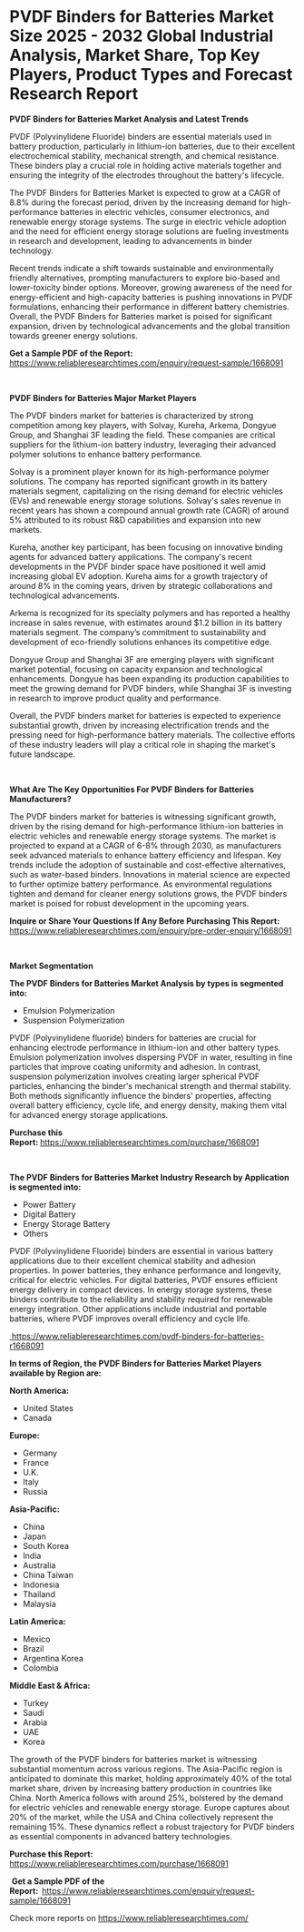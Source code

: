 <p><h1>PVDF Binders for Batteries Market Size 2025 - 2032 Global Industrial Analysis, Market Share, Top Key Players, Product Types and Forecast Research Report</h1></p><p><strong>PVDF Binders for Batteries Market Analysis and Latest Trends</strong></p>
<p><p>PVDF (Polyvinylidene Fluoride) binders are essential materials used in battery production, particularly in lithium-ion batteries, due to their excellent electrochemical stability, mechanical strength, and chemical resistance. These binders play a crucial role in holding active materials together and ensuring the integrity of the electrodes throughout the battery's lifecycle.</p><p>The PVDF Binders for Batteries Market is expected to grow at a CAGR of 8.8% during the forecast period, driven by the increasing demand for high-performance batteries in electric vehicles, consumer electronics, and renewable energy storage systems. The surge in electric vehicle adoption and the need for efficient energy storage solutions are fueling investments in research and development, leading to advancements in binder technology.</p><p>Recent trends indicate a shift towards sustainable and environmentally friendly alternatives, prompting manufacturers to explore bio-based and lower-toxicity binder options. Moreover, growing awareness of the need for energy-efficient and high-capacity batteries is pushing innovations in PVDF formulations, enhancing their performance in different battery chemistries. Overall, the PVDF Binders for Batteries market is poised for significant expansion, driven by technological advancements and the global transition towards greener energy solutions.</p></p>
<p><strong>Get a Sample PDF of the Report:&nbsp;</strong> <a href="https://www.reliableresearchtimes.com/enquiry/request-sample/1668091?utm_campaign=3311&utm_medium=2&utm_source=Github&utm_content=ia&utm_term=08032025&utm_id=pvdf-binders-for-batteries">https://www.reliableresearchtimes.com/enquiry/request-sample/1668091</a></p>
<p>&nbsp;</p>
<p><strong>PVDF Binders for Batteries Major Market Players</strong></p>
<p><p>The PVDF binders market for batteries is characterized by strong competition among key players, with Solvay, Kureha, Arkema, Dongyue Group, and Shanghai 3F leading the field. These companies are critical suppliers for the lithium-ion battery industry, leveraging their advanced polymer solutions to enhance battery performance.</p><p>Solvay is a prominent player known for its high-performance polymer solutions. The company has reported significant growth in its battery materials segment, capitalizing on the rising demand for electric vehicles (EVs) and renewable energy storage solutions. Solvay's sales revenue in recent years has shown a compound annual growth rate (CAGR) of around 5% attributed to its robust R&D capabilities and expansion into new markets.</p><p>Kureha, another key participant, has been focusing on innovative binding agents for advanced battery applications. The company's recent developments in the PVDF binder space have positioned it well amid increasing global EV adoption. Kureha aims for a growth trajectory of around 8% in the coming years, driven by strategic collaborations and technological advancements.</p><p>Arkema is recognized for its specialty polymers and has reported a healthy increase in sales revenue, with estimates around $1.2 billion in its battery materials segment. The company’s commitment to sustainability and development of eco-friendly solutions enhances its competitive edge.</p><p>Dongyue Group and Shanghai 3F are emerging players with significant market potential, focusing on capacity expansion and technological enhancements. Dongyue has been expanding its production capabilities to meet the growing demand for PVDF binders, while Shanghai 3F is investing in research to improve product quality and performance.</p><p>Overall, the PVDF binders market for batteries is expected to experience substantial growth, driven by increasing electrification trends and the pressing need for high-performance battery materials. The collective efforts of these industry leaders will play a critical role in shaping the market's future landscape.</p></p>
<p>&nbsp;</p>
<p><strong>What Are The Key Opportunities For PVDF Binders for Batteries Manufacturers?</strong></p>
<p><p>The PVDF binders market for batteries is witnessing significant growth, driven by the rising demand for high-performance lithium-ion batteries in electric vehicles and renewable energy storage systems. The market is projected to expand at a CAGR of 6-8% through 2030, as manufacturers seek advanced materials to enhance battery efficiency and lifespan. Key trends include the adoption of sustainable and cost-effective alternatives, such as water-based binders. Innovations in material science are expected to further optimize battery performance. As environmental regulations tighten and demand for cleaner energy solutions grows, the PVDF binders market is poised for robust development in the upcoming years.</p></p>
<p><strong>Inquire or Share Your Questions If Any Before Purchasing This Report:</strong> <a href="https://www.reliableresearchtimes.com/enquiry/pre-order-enquiry/1668091?utm_campaign=3311&utm_medium=2&utm_source=Github&utm_content=ia&utm_term=08032025&utm_id=pvdf-binders-for-batteries">https://www.reliableresearchtimes.com/enquiry/pre-order-enquiry/1668091</a></p>
<p>&nbsp;</p>
<p><strong>Market Segmentation</strong></p>
<p><strong>The PVDF Binders for Batteries Market Analysis by types is segmented into:</strong></p>
<p><ul><li>Emulsion Polymerization</li><li>Suspension Polymerization</li></ul></p>
<p><p>PVDF (Polyvinylidene fluoride) binders for batteries are crucial for enhancing electrode performance in lithium-ion and other battery types. Emulsion polymerization involves dispersing PVDF in water, resulting in fine particles that improve coating uniformity and adhesion. In contrast, suspension polymerization involves creating larger spherical PVDF particles, enhancing the binder's mechanical strength and thermal stability. Both methods significantly influence the binders' properties, affecting overall battery efficiency, cycle life, and energy density, making them vital for advanced energy storage applications.</p></p>
<p><strong>Purchase this Report:&nbsp;</strong><a href="https://www.reliableresearchtimes.com/purchase/1668091?utm_campaign=3311&utm_medium=2&utm_source=Github&utm_content=ia&utm_term=08032025&utm_id=pvdf-binders-for-batteries">https://www.reliableresearchtimes.com/purchase/1668091</a></p>
<p>&nbsp;</p>
<p><strong>The PVDF Binders for Batteries Market Industry Research by Application is segmented into:</strong></p>
<p><ul><li>Power Battery</li><li>Digital Battery</li><li>Energy Storage Battery</li><li>Others</li></ul></p>
<p><p>PVDF (Polyvinylidene Fluoride) binders are essential in various battery applications due to their excellent chemical stability and adhesion properties. In power batteries, they enhance performance and longevity, critical for electric vehicles. For digital batteries, PVDF ensures efficient energy delivery in compact devices. In energy storage systems, these binders contribute to the reliability and stability required for renewable energy integration. Other applications include industrial and portable batteries, where PVDF improves overall efficiency and cycle life.</p></p>
<p><a href="https://www.reliableresearchtimes.com/pvdf-binders-for-batteries-r1668091?utm_campaign=3311&utm_medium=2&utm_source=Github&utm_content=ia&utm_term=08032025&utm_id=pvdf-binders-for-batteries">&nbsp;https://www.reliableresearchtimes.com/pvdf-binders-for-batteries-r1668091</a></p>
<p><strong>In terms of Region, the PVDF Binders for Batteries Market Players available by Region are:</strong></p>
<p>
    <p> <strong> North America: </strong>
        <ul>
            <li>United States</li>
            <li>Canada</li>
        </ul>
        </p> 
    <p> <strong> Europe: </strong>
        <ul>
            <li>Germany</li>
            <li>France</li>
            <li>U.K.</li>
            <li>Italy</li>
            <li>Russia</li>
        </ul>
        </p> 
    <p> <strong> Asia-Pacific: </strong>
        <ul>
            <li>China</li>
            <li>Japan</li>
            <li>South Korea</li>
            <li>India</li>
            <li>Australia</li>
            <li>China Taiwan</li>
            <li>Indonesia</li>
            <li>Thailand</li>
            <li>Malaysia</li>
        </ul>
        </p> 
    <p> <strong> Latin America: </strong>
        <ul>
            <li>Mexico</li>
            <li>Brazil</li>
            <li>Argentina Korea</li>
            <li>Colombia</li>
        </ul>
        </p> 
    <p> <strong> Middle East & Africa: </strong>
        <ul>
            <li>Turkey</li>
            <li>Saudi</li>
            <li>Arabia</li>
            <li>UAE</li>
            <li>Korea</li>
        </ul>
    </p>
    </p>
<p><p>The growth of the PVDF binders for batteries market is witnessing substantial momentum across various regions. The Asia-Pacific region is anticipated to dominate this market, holding approximately 40% of the total market share, driven by increasing battery production in countries like China. North America follows with around 25%, bolstered by the demand for electric vehicles and renewable energy storage. Europe captures about 20% of the market, while the USA and China collectively represent the remaining 15%. These dynamics reflect a robust trajectory for PVDF binders as essential components in advanced battery technologies.</p></p>
<p><strong>Purchase this Report: </strong><a href="https://www.reliableresearchtimes.com/purchase/1668091?utm_campaign=3311&utm_medium=2&utm_source=Github&utm_content=ia&utm_term=08032025&utm_id=pvdf-binders-for-batteries">https://www.reliableresearchtimes.com/purchase/1668091</a></p>
<p>&nbsp;<strong>Get a Sample PDF of the Report:&nbsp;&nbsp;</strong><a href="https://www.reliableresearchtimes.com/enquiry/request-sample/1668091?utm_campaign=3311&utm_medium=2&utm_source=Github&utm_content=ia&utm_term=08032025&utm_id=pvdf-binders-for-batteries">https://www.reliableresearchtimes.com/enquiry/request-sample/1668091</a></p>
<p><strong></strong></p>
<p>Check more reports on <a href="https://www.reliableresearchtimes.com/?utm_campaign=3311&utm_medium=2&utm_source=Github&utm_content=ia&utm_term=08032025&utm_id=pvdf-binders-for-batteries">https://www.reliableresearchtimes.com/</a></p>
